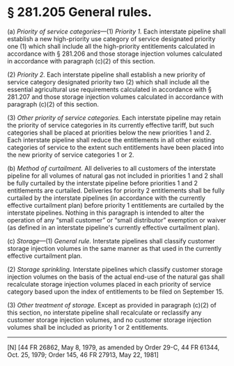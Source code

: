 # § 281.205   General rules.

(a) *Priority of service categories*—(1) *Priority 1.* Each interstate pipeline shall establish a new high-priority use category of service designated priority one (1) which shall include all the high-priority entitlements calculated in accordance with § 281.206 and those storage injection volumes calculated in accordance with paragraph (c)(2) of this section.


(2) *Priority 2.* Each interstate pipeline shall establish a new priority of service category designated priority two (2) which shall include all the essential agricultural use requirements calculated in accordance with § 281.207 and those storage injection volumes calculated in accordance with paragraph (c)(2) of this section.


(3) *Other priority of service categories.* Each interstate pipeline may retain the priority of service categories in its currently effective tariff, but such categories shall be placed at priorities below the new priorities 1 and 2. Each interstate pipeline shall reduce the entitlements in all other existing categories of service to the extent such entitlements have been placed into the new priority of service categories 1 or 2.


(b) *Method of curtailment.* All deliveries to all customers of the interstate pipeline for all volumes of natural gas not included in priorities 1 and 2 shall be fully curtailed by the interstate pipeline before priorities 1 and 2 entitlements are curtailed. Deliveries for priority 2 entitlements shall be fully curtailed by the interstate pipelines (in accordance with the currently effective curtailment plan) before priority 1 entitlements are curtailed by the interstate pipelines. Nothing in this paragraph is intended to alter the operation of any “small customer” or “small distributor” exemption or waiver (as defined in an interstate pipeline's currently effective curtailment plan). 


(c) *Storage*—(1) *General rule.* Interstate pipelines shall classify customer storage injection volumes in the same manner as that used in the currently effective curtailment plan.


(2) *Storage sprinkling.* Interstate pipelines which classify customer storage injection volumes on the basis of the actual end-use of the natural gas shall recalculate storage injection volumes placed in each priority of service category based upon the index of entitlements to be filed on September 15.


(3) *Other treatment of storage.* Except as provided in paragraph (c)(2) of this section, no interstate pipeline shall recalculate or reclassify any customer storage injection volumes, and no customer storage injection volumes shall be included as priority 1 or 2 entitlements. 



---

[N] [44 FR 26862, May 8, 1979, as amended by Order 29-C, 44 FR 61344, Oct. 25, 1979; Order 145, 46 FR 27913, May 22, 1981] 




